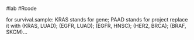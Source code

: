 #lab
#Rcode

for survival.sample:
  KRAS stands for gene; PAAD stands for project
  replace it with (KRAS, LUAD); (EGFR, LUAD); (EGFR, HNSC); (HER2, BRCA); (BRAF, SKCM)...
